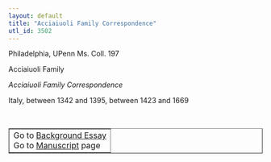 ```yaml
---
layout: default
title: "Acciaiuoli Family Correspondence"
utl_id: 3502
---
```


<p style=""font-weight:300;"">Philadelphia, UPenn Ms. Coll. 197</p>
<p style=""font-weight:300; margin-left:.25in;"">Acciaiuoli Family</p>
<p style=""font-weight:300; margin-left:.25in;""><em>Acciaiuoli Family Correspondence</em></p>
<p style=""font-weight:300; margin-left:.25in;"">Italy, between 1342 and 1395, between 1423 and 1669</p>
<p style=""font-size: 0.1em;""> </p>
<table border=""0.5"" cellpadding=""1"" cellspacing=""1"" style=""width: 200px; background-color:#F8F8F8;""><tbody style=""border-color:#ccc""><tr style=""border-color:#ccc""><td>Go to <a href=""https://italian-paleography.library.utoronto.ca/content/about_IP_305"" style=""font-weight:300;"" target=""_blank"">Background Essay</a><br />
			Go to <a href=""https://italian-paleography.library.utoronto.ca/islandora/object/italianpaleography%3AIP_305"" style=""font-weight:300;"" target=""_blank"">Manuscript</a> page</td>
</tr></tbody></table>
